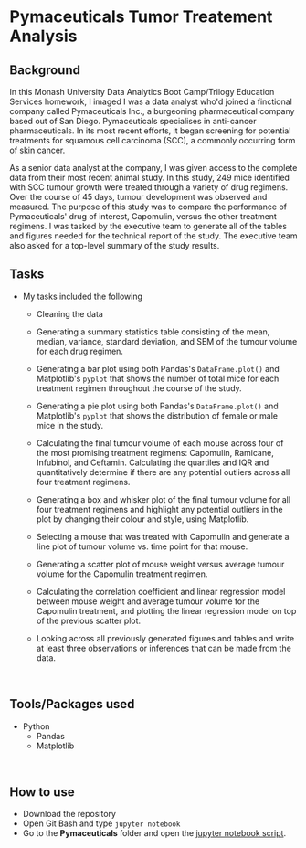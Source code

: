 # Pymaceuticals Tumor Treatement Analysis

## Background

In this Monash University Data Analytics Boot Camp/Trilogy Education Services homework, I imaged I was a data analyst who'd joined a finctional company called Pymaceuticals Inc., a burgeoning pharmaceutical company based out of San Diego. Pymaceuticals specialises in anti-cancer pharmaceuticals. In its most recent efforts, it began screening for potential treatments for squamous cell carcinoma (SCC), a commonly occurring form of skin cancer.

As a senior data analyst at the company, I was given access to the complete data from their most recent animal study. In this study, 249 mice identified with SCC tumour growth were treated through a variety of drug regimens. Over the course of 45 days, tumour development was observed and measured. The purpose of this study was to compare the performance of Pymaceuticals' drug of interest, Capomulin, versus the other treatment regimens. I was tasked by the executive team to generate all of the tables and figures needed for the technical report of the study. The executive team also asked for a top-level summary of the study results.

## Tasks

* My tasks included the following

  * Cleaning the data

  * Generating a summary statistics table consisting of the mean, median, variance, standard deviation, and SEM of the tumour volume for each drug regimen.

  * Generating a bar plot using both Pandas's `DataFrame.plot()` and Matplotlib's `pyplot` that shows  the number of total mice for each treatment regimen throughout the course of the study.

  * Generating a pie plot using both Pandas's `DataFrame.plot()` and Matplotlib's `pyplot` that shows the distribution of female or male mice in the study.

  * Calculating the final tumour volume of each mouse across four of the most promising treatment regimens: Capomulin, Ramicane, Infubinol, and Ceftamin. Calculating the quartiles and IQR and quantitatively determine if there are any potential outliers across all four treatment regimens.

  * Generating a box and whisker plot of the final tumour volume for all four treatment regimens and highlight any potential outliers in the plot by changing their colour and style, using Matplotlib.
  
  * Selecting a mouse that was treated with Capomulin and generate a line plot of tumour volume vs. time point for that mouse.

  * Generating a scatter plot of mouse weight versus average tumour volume for the Capomulin treatment regimen.

  * Calculating the correlation coefficient and linear regression model between mouse weight and average tumour volume for the Capomulin treatment, and plotting the linear regression model on top of the previous scatter plot.

  * Looking across all previously generated figures and tables and write at least three observations or inferences that can be made from the data.

<br>

## Tools/Packages used
- Python
  - Pandas
  - Matplotlib

<br>

## How to use
- Download the repository
- Open Git Bash and type `jupyter notebook`
- Go to the **Pymaceuticals** folder and open the [jupyter notebook script](Pymaceuticals/pymaceuticals_James-Akerman.ipynb).
